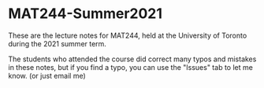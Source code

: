 # MAT244-Summer2021
These are the lecture notes for MAT244, held at the University of Toronto during the 2021 summer term. 

The students who attended the course did correct many typos and mistakes in these notes, but if you find a typo, you can use the "Issues" tab to let me know. (or just email me)
